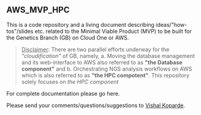 ## AWS_MVP_HPC

This is a code repository and a living document describing ideas/"how-tos"/slides etc. related to the Minimal Viable Product (MVP) to be built for the Genetics Branch (GB) on Cloud One or AWS.

> <ins>Disclaimer</ins>: There are two parallel efforts underway for the _"cloudification"_ of GB, namely, a. Moving the database management and its web-interface to AWS also referred to as **"the Database component"** and b. Orchestrating NGS analysis workflows on AWS which is also referred to as **"the HPC compotent"**. This repository solely focuses on _the HPC component_

For complete documentation please go here.

Please send your comments/questions/suggestions to [Vishal Koparde](mailto:vishal.koparde@nih.gov).